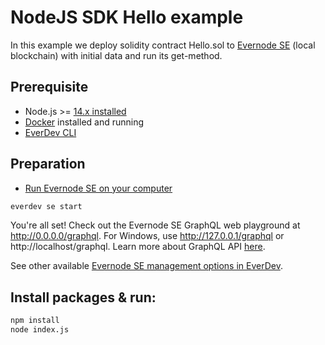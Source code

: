 # NodeJS SDK Hello example

In this example we deploy solidity contract Hello.sol to [Evernode SE](https://docs.evercloud.dev/products/simple-emulator-se) (local blockchain) with initial data and run its get-method.

## Prerequisite

* Node.js >= [14.x installed](https://nodejs.org)
* [Docker](https://docs.docker.com/desktop/#download-and-install) installed and running
* [EverDev CLI](https://docs.everos.dev/everdev/)


## Preparation

* [Run Evernode SE on your computer](https://docs.evercloud.dev/products/simple-emulator-se) 

```sh
everdev se start
```

You're all set! Check out the Evernode SE GraphQL web playground at http://0.0.0.0/graphql. For Windows, use http://127.0.0.1/graphql or http://localhost/graphql. Learn more about GraphQL API [here](https://docs.evercloud.dev/reference/graphql-api).

See other available [Evernode SE management options in EverDev](https://docs.everos.dev/everdev/command-line-interface/evernode-platform-startup-edition-se).

## Install packages & run:

```sh
npm install
node index.js
```
